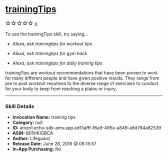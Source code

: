 # [trainingTips](http://alexa.amazon.com/#skills/amzn1.echo-sdk-ams.app.adf3afff-f6a9-495a-a849-a8d784a82539)
![0 stars](../../images/ic_star_border_black_18dp_1x.png)![0 stars](../../images/ic_star_border_black_18dp_1x.png)![0 stars](../../images/ic_star_border_black_18dp_1x.png)![0 stars](../../images/ic_star_border_black_18dp_1x.png)![0 stars](../../images/ic_star_border_black_18dp_1x.png) 0

To use the trainingTips skill, try saying...

* *Alexa, ask trainingtips for workout tips*

* *Alexa, ask trainingtips for gym hack*

* *Alexa, ask trainingtips for daily training tips*

trainingTips are workout recommendations that have been proven to work for many different people and have given positive results.  They range from pre to post workout reoutines to the diverse range of exercises to conduct for your body to keep from reaching a plateu or injury.

***

### Skill Details

* **Invocation Name:** training tips
* **Category:** null
* **ID:** amzn1.echo-sdk-ams.app.adf3afff-f6a9-495a-a849-a8d784a82539
* **ASIN:** B01HKIGBCA
* **Author:** Lifeguard
* **Release Date:** June 28, 2016 @ 06:15:57
* **In-App Purchasing:** No
